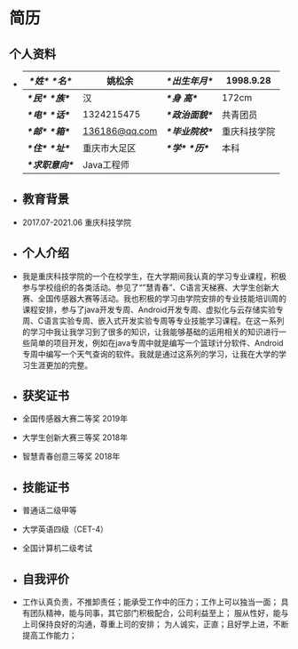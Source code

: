 # 简历

##  个人资料

- | ***\*姓\****  ***\*名\**** | 姚松余        | ***\*出生年月\****         | 1998.9.28    |
  | -------------------------- | ------------- | -------------------------- | ------------ |
  | ***\*民\****  ***\*族\**** | 汉            | ***\*身   高\****          | 172cm        |
  | ***\*电\****  ***\*话\**** | 1324215475    | ***\*政治面貌\****         | 共青团员     |
  | ***\*邮\****  ***\*箱\**** | 136186@qq.com | ***\*毕业院校\****         | 重庆科技学院 |
  | ***\*住\****  ***\*址\**** | 重庆市大足区  | ***\*学\****  ***\*历\**** | 本科         |
  | ***\*求职意向\****         | Java工程师    |                            |              |


- ## 教育背景

- 2017.07-2021.06     重庆科技学院 

- ## 个人介绍

- 我是重庆科技学院的一个在校学生，在大学期间我认真的学习专业课程，积极参与学校组织的各类活动。参见了“”慧青春”、C语言天梯赛、大学生创新大赛、全国传感器大赛等活动。我也积极的学习由学院安排的专业技能培训周的课程安排，参与了java开发专周、Android开发专周、虚拟化与云存储实验专周、C语言实验专周、嵌入式开发实验专周等专业技能学习课程。在这一系列的学习中我让我学习到了很多的知识，让我能够基础的运用相关的知识进行一些简单的项目开发，例如在java专周中就是编写一个篮球计分软件、Android专周中编写一个天气查询的软件。我就是通过这系列的学习，让我在大学的学习生涯更加的完整。

- ## 获奖证书

- 全国传感器大赛二等奖  2019年

- 大学生创新大赛三等奖  2018年

- 智慧青春创意三等奖      2018年

- ## 技能证书

- 普通话二级甲等

- 大学英语四级（CET-4）

- 全国计算机二级考试

- ## 自我评价

- 工作认真负责，不推卸责任；能承受工作中的压力；工作上可以独当一面； 具有团队精神，能与同事，其它部门积极配合，公司利益至上； 服从性好，能与上司保持良好的沟通，尊重上司的安排； 为人诚实，正直；且好学上进，不断提高工作能力； 

  